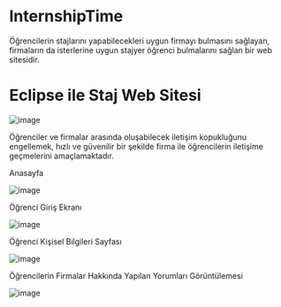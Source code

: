# InternshipTime
Öğrencilerin stajlarını yapabilecekleri uygun firmayı bulmasını sağlayan, firmaların da isterlerine uygun stajyer öğrenci bulmalarını sağlan bir web sitesidir.
# Eclipse ile Staj Web Sitesi

![image](https://user-images.githubusercontent.com/53115743/122914753-a6e23e00-d363-11eb-84d3-ebaeda02a01f.png)

Öğrenciler ve firmalar arasında oluşabilecek iletişim kopukluğunu engellemek, hızlı ve güvenilir bir şekilde firma ile öğrencilerin iletişime geçmelerini amaçlamaktadır. 






Anasayfa

![image](https://user-images.githubusercontent.com/53115743/122914788-aea1e280-d363-11eb-8caa-d5abbc3faee6.png)



Öğrenci Giriş Ekranı

![image](https://user-images.githubusercontent.com/53115743/122914811-b6fa1d80-d363-11eb-924b-c4674794e959.png)



Öğrenci Kişisel Bilgileri Sayfası 

![image](https://user-images.githubusercontent.com/53115743/122914859-c8dbc080-d363-11eb-9d1a-078e0f208af4.png)



Öğrencilerin Firmalar Hakkında Yapılan Yorumları Görüntülemesi

![image](https://user-images.githubusercontent.com/53115743/122914920-d85b0980-d363-11eb-9a1e-b3029a3fe1bf.png)

